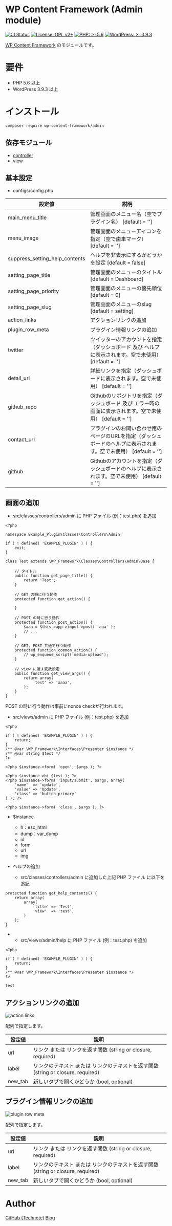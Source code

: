 # WP Content Framework (Admin module)

[![CI Status](https://github.com/wp-content-framework/admin/workflows/CI/badge.svg)](https://github.com/wp-content-framework/admin/actions)
[![License: GPL v2+](https://img.shields.io/badge/License-GPL%20v2%2B-blue.svg)](http://www.gnu.org/licenses/gpl-2.0.html)
[![PHP: >=5.6](https://img.shields.io/badge/PHP-%3E%3D5.6-orange.svg)](http://php.net/)
[![WordPress: >=3.9.3](https://img.shields.io/badge/WordPress-%3E%3D3.9.3-brightgreen.svg)](https://wordpress.org/)

[WP Content Framework](https://github.com/wp-content-framework/core) のモジュールです。

<!-- START doctoc -->
<!-- END doctoc -->

# 要件
- PHP 5.6 以上
- WordPress 3.9.3 以上

# インストール

``` composer require wp-content-framework/admin ```

## 依存モジュール
* [controller](https://github.com/wp-content-framework/controller)
* [view](https://github.com/wp-content-framework/view)

## 基本設定
- configs/config.php

|設定値|説明|
|---|---|
|main_menu_title|管理画面のメニュー名（空でプラグイン名） \[default = '']|
|menu_image|管理画面のメニューアイコンを指定（空で歯車マーク） \[default = '']|
|suppress_setting_help_contents|ヘルプを非表示にするかどうかを設定 \[default = false]|
|setting_page_title|管理画面のメニューのタイトル \[default = Dashboard]|
|setting_page_priority|管理画面のメニューの優先順位 \[default = 0]|
|setting_page_slug|管理画面のメニューのslug \[default = setting]|
|action_links|アクションリンクの追加|
|plugin_row_meta|プラグイン情報リンクの追加|
|twitter|ツイッターのアカウントを指定（ダッシュボード 及び ヘルプに表示されます。空で未使用） \[default = '']|
|detail_url|詳細リンクを指定（ダッシュボードに表示されます。空で未使用） \[default = '']|
|github_repo|Githubのリポジトリを指定（ダッシュボード 及び エラー時の画面に表示されます。空で未使用） \[default = '']|
|contact_url|プラグインのお問い合わせ用のページのURLを指定（ダッシュボードのヘルプに表示されます。空で未使用） \[default = '']|
|github|Githubのアカウントを指定（ダッシュボードのヘルプに表示されます。空で未使用） \[default = '']|

## 画面の追加

- src/classes/controllers/admin に PHP ファイル (例：test.php) を追加
```
<?php

namespace Example_Plugin\Classes\Controllers\Admin;

if ( ! defined( 'EXAMPLE_PLUGIN' ) ) {
	exit;
}

class Test extends \WP_Framework\Classes\Controllers\Admin\Base {

	// タイトル
	public function get_page_title() {
		return 'Test';
	}

	// GET の時に行う動作
	protected function get_action() {

	}

	// POST の時に行う動作
	protected function post_action() {
		$aaa = $this->app->input->post( 'aaa' );
		// ...
	}

	// GET, POST 共通で行う動作
	protected function common_action() {
		// wp_enqueue_script('media-upload');
	}

	// view に渡す変数設定
	public function get_view_args() {
		return array(
			'test' => 'aaaa',
		);
	}
}
```

POST の時に行う動作は事前にnonce checkが行われます。

- src/views/admin に PHP ファイル (例：test.php) を追加
```
<?php

if ( ! defined( 'EXAMPLE_PLUGIN' ) ) {
	return;
}
/** @var \WP_Framework\Interfaces\Presenter $instance */
/** @var string $test */
?>

<?php $instance->form( 'open', $args ); ?>

<?php $instance->h( $test ); ?>
<?php $instance->form( 'input/submit', $args, array(
	'name'  => 'update',
	'value' => 'Update',
	'class' => 'button-primary'
) ); ?>

<?php $instance->form( 'close', $args ); ?>
```

- $instance
	- h：esc_html
	- dump：var_dump
	- id
	- form
	- url
	- img

- ヘルプの追加
	- src/classes/controllers/admin に追加した上記 PHP ファイル に以下を追記
```
protected function get_help_contents() {
    return array(
        array(
            'title' => 'Test',
            'view'  => 'test',
        )
    );
}
```

-
	- src/views/admin/help に PHP ファイル (例：test.php) を追加
```
<?php

if ( ! defined( 'EXAMPLE_PLUGIN' ) ) {
	return;
}
/** @var \WP_Framework\Interfaces\Presenter $instance */
?>

test
```

## アクションリンクの追加
![action links](https://raw.githubusercontent.com/technote-space/screenshots/master/wp-content-framework/201904121628.png)

配列で指定します。

|設定値|説明|
|---|---|
|url|リンク または リンクを返す関数 (string or closure, required)|
|label|リンクのテキスト または リンクのテキストを返す関数 (string or closure, required)|
|new_tab|新しいタブで開くかどうか (bool, optional)|

## プラグイン情報リンクの追加
![plugin row meta](https://raw.githubusercontent.com/technote-space/screenshots/master/wp-content-framework/201904121629.png)

配列で指定します。

|設定値|説明|
|---|---|
|url|リンク または リンクを返す関数 (string or closure, required)|
|label|リンクのテキスト または リンクのテキストを返す関数 (string or closure, required)|
|new_tab|新しいタブで開くかどうか (bool, optional)|

# Author

[GitHub (Technote)](https://github.com/technote-space)
[Blog](https://technote.space)
